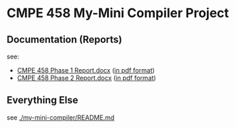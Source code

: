 # CMPE 458 My-Mini Compiler Project

## Documentation (Reports)
see:
- [CMPE 458 Phase 1 Report.docx](./CMPE%20458%20Phase%201%20Report.docx) ([in pdf format](./CMPE%20458%20Phase%201%20Report.pdf))
- [CMPE 458 Phase 2 Report.docx](./CMPE458%20Phase%202%20Report.docx) ([in pdf format](./CMPE458%20Phase%202%20Report.pdf))

## Everything Else
see [./my-mini-compiler/README.md](./my-mini-compiler/README.md)